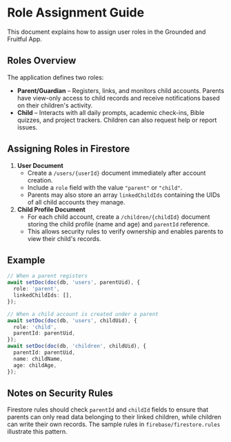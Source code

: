 # Role Assignment Guide

This document explains how to assign user roles in the Grounded and Fruitful App.

## Roles Overview

The application defines two roles:

- **Parent/Guardian** – Registers, links, and monitors child accounts. Parents have view-only access to child records and receive notifications based on their children's activity.
- **Child** – Interacts with all daily prompts, academic check-ins, Bible quizzes, and project trackers. Children can also request help or report issues.

## Assigning Roles in Firestore

1. **User Document**
   - Create a `/users/{userId}` document immediately after account creation.
   - Include a `role` field with the value `"parent"` or `"child"`.
   - Parents may also store an array `linkedChildIds` containing the UIDs of all child accounts they manage.
2. **Child Profile Document**
   - For each child account, create a `/children/{childId}` document storing the child profile (name and age) and `parentId` reference.
   - This allows security rules to verify ownership and enables parents to view their child's records.

## Example

```ts
// When a parent registers
await setDoc(doc(db, 'users', parentUid), {
  role: 'parent',
  linkedChildIds: [],
});

// When a child account is created under a parent
await setDoc(doc(db, 'users', childUid), {
  role: 'child',
  parentId: parentUid,
});
await setDoc(doc(db, 'children', childUid), {
  parentId: parentUid,
  name: childName,
  age: childAge,
});
```

## Notes on Security Rules

Firestore rules should check `parentId` and `childId` fields to ensure that parents can only read data belonging to their linked children, while children can write their own records. The sample rules in `firebase/firestore.rules` illustrate this pattern.
